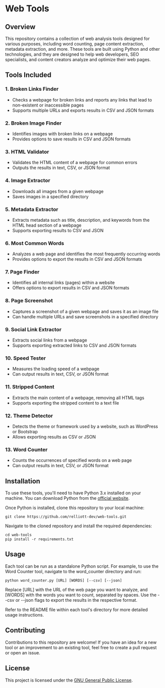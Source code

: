 # Web Tools

## Overview

This repository contains a collection of web analysis tools designed for various purposes, including word counting, page content extraction, metadata extraction, and more. These tools are built using Python and other technologies, and they are designed to help web developers, SEO specialists, and content creators analyze and optimize their web pages.

## Tools Included

### 1. Broken Links Finder

- Checks a webpage for broken links and reports any links that lead to non-existent or inaccessible pages
- Supports multiple URLs and exports results in CSV and JSON formats

### 2. Broken Image Finder

- Identifies images with broken links on a webpage
- Provides options to save results in CSV and JSON formats

### 3. HTML Validator

- Validates the HTML content of a webpage for common errors
- Outputs the results in text, CSV, or JSON format

### 4. Image Extractor

- Downloads all images from a given webpage
- Saves images in a specified directory

### 5. Metadata Extractor

- Extracts metadata such as title, description, and keywords from the HTML head section of a webpage
- Supports exporting results to CSV and JSON

### 6. Most Common Words

- Analyzes a web page and identifies the most frequently occurring words
- Provides options to export the results in CSV and JSON formats

### 7. Page Finder

- Identifies all internal links (pages) within a website
- Offers options to export results in CSV and JSON formats

### 8. Page Screenshot

- Captures a screenshot of a given webpage and saves it as an image file
- Can handle multiple URLs and save screenshots in a specified directory

### 9. Social Link Extractor

- Extracts social links from a webpage
- Supports exporting extracted links to CSV and JSON formats

### 10. Speed Tester

- Measures the loading speed of a webpage
- Can output results in text, CSV, or JSON format

### 11. Stripped Content

- Extracts the main content of a webpage, removing all HTML tags
- Supports exporting the stripped content to a text file

### 12. Theme Detector

- Detects the theme or framework used by a website, such as WordPress or Bootstrap
- Allows exporting results as CSV or JSON

### 13. Word Counter

- Counts the occurrences of specified words on a web page
- Can output results in text, CSV, or JSON format

## Installation

To use these tools, you'll need to have Python 3.x installed on your machine. You can download Python from the [official website](https://www.python.org/downloads/).

Once Python is installed, clone this repository to your local machine:

`git clone https://github.com/relliott-dev/web-tools.git`

Navigate to the cloned repository and install the required dependencies:

```
cd web-tools
pip install -r requirements.txt
```

## Usage

Each tool can be run as a standalone Python script. For example, to use the Word Counter tool, navigate to the word_counter directory and run:

`python word_counter.py [URL] [WORDS] [--csv] [--json]`

Replace [URL] with the URL of the web page you want to analyze, and [WORDS] with the words you want to count, separated by spaces. Use the --csv or --json flags to export the results in the respective format.

Refer to the README file within each tool's directory for more detailed usage instructions.

## Contributing

Contributions to this repository are welcome! If you have an idea for a new tool or an improvement to an existing tool, feel free to create a pull request or open an issue.

## License

This project is licensed under the [GNU General Public License](https://www.gnu.org/licenses/gpl-3.0.en.html).
